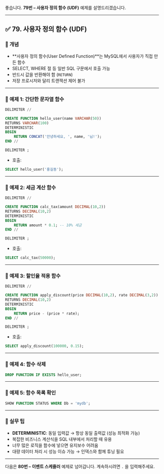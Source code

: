 좋습니다.
**79번 – 사용자 정의 함수 (UDF)** 예제를 설명드리겠습니다.

---

## ✅ 79. 사용자 정의 함수 (UDF)

### 📌 개념

* \*\*사용자 정의 함수(User Defined Function)\*\*는 MySQL에서 사용자가 직접 만든 함수
* SELECT, WHERE 절 등 일반 SQL 구문에서 호출 가능
* 반드시 값을 반환해야 함 (`RETURN`)
* 저장 프로시저와 달리 트랜잭션 제어 불가

---

### 📄 예제 1: 간단한 문자열 함수

```sql
DELIMITER //

CREATE FUNCTION hello_user(name VARCHAR(50))
RETURNS VARCHAR(100)
DETERMINISTIC
BEGIN
    RETURN CONCAT('안녕하세요, ', name, '님!');
END //

DELIMITER ;
```

* 호출:

```sql
SELECT hello_user('홍길동');
```

---

### 📄 예제 2: 세금 계산 함수

```sql
DELIMITER //

CREATE FUNCTION calc_tax(amount DECIMAL(10,2))
RETURNS DECIMAL(10,2)
DETERMINISTIC
BEGIN
    RETURN amount * 0.1; -- 10% 세금
END //

DELIMITER ;
```

* 호출:

```sql
SELECT calc_tax(50000);
```

---

### 📄 예제 3: 할인율 적용 함수

```sql
DELIMITER //

CREATE FUNCTION apply_discount(price DECIMAL(10,2), rate DECIMAL(3,2))
RETURNS DECIMAL(10,2)
DETERMINISTIC
BEGIN
    RETURN price - (price * rate);
END //

DELIMITER ;
```

* 호출:

```sql
SELECT apply_discount(100000, 0.15);
```

---

### 📄 예제 4: 함수 삭제

```sql
DROP FUNCTION IF EXISTS hello_user;
```

---

### 📄 예제 5: 함수 목록 확인

```sql
SHOW FUNCTION STATUS WHERE Db = 'mydb';
```

---

### 🧠 실무 팁

* **DETERMINISTIC**: 동일 입력값 → 항상 동일 출력값 (성능 최적화 가능)
* 복잡한 비즈니스 계산식을 SQL 내부에서 처리할 때 유용
* 너무 많은 로직을 함수에 넣으면 유지보수 어려움
* 대량 데이터 처리 시 성능 이슈 가능 → 인덱스와 함께 튜닝 필요

---

다음은 **80번 – 이벤트 스케줄러** 예제로 넘어갑니다.
계속하시려면 `.` 을 입력해주세요.
